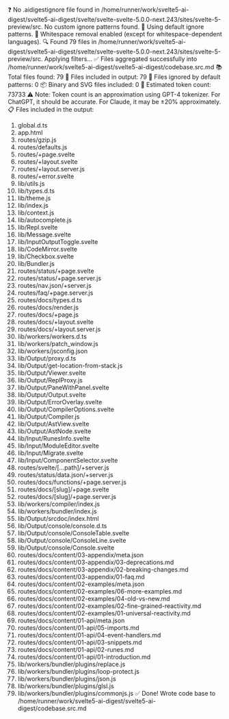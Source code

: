 ❓ No .aidigestignore file found in /home/runner/work/svelte5-ai-digest/svelte5-ai-digest/svelte/svelte-svelte-5.0.0-next.243/sites/svelte-5-preview/src.
No custom ignore patterns found.
🚫 Using default ignore patterns.
🧹 Whitespace removal enabled (except for whitespace-dependent languages).
🔍 Found 79 files in /home/runner/work/svelte5-ai-digest/svelte5-ai-digest/svelte/svelte-svelte-5.0.0-next.243/sites/svelte-5-preview/src. Applying filters...
✅ Files aggregated successfully into /home/runner/work/svelte5-ai-digest/svelte5-ai-digest/codebase.src.md
📚 Total files found: 79
📎 Files included in output: 79
🚫 Files ignored by default patterns: 0
📦 Binary and SVG files included: 0
🔢 Estimated token count: 73733
⚠️ Note: Token count is an approximation using GPT-4 tokenizer. For ChatGPT, it should be accurate. For Claude, it may be ±20% approximately.
📋 Files included in the output:
1. global.d.ts
2. app.html
3. routes/gzip.js
4. routes/defaults.js
5. routes/+page.svelte
6. routes/+layout.svelte
7. routes/+layout.server.js
8. routes/+error.svelte
9. lib/utils.js
10. lib/types.d.ts
11. lib/theme.js
12. lib/index.js
13. lib/context.js
14. lib/autocomplete.js
15. lib/Repl.svelte
16. lib/Message.svelte
17. lib/InputOutputToggle.svelte
18. lib/CodeMirror.svelte
19. lib/Checkbox.svelte
20. lib/Bundler.js
21. routes/status/+page.svelte
22. routes/status/+page.server.js
23. routes/nav.json/+server.js
24. routes/faq/+page.server.js
25. routes/docs/types.d.ts
26. routes/docs/render.js
27. routes/docs/+page.js
28. routes/docs/+layout.svelte
29. routes/docs/+layout.server.js
30. lib/workers/workers.d.ts
31. lib/workers/patch_window.js
32. lib/workers/jsconfig.json
33. lib/Output/proxy.d.ts
34. lib/Output/get-location-from-stack.js
35. lib/Output/Viewer.svelte
36. lib/Output/ReplProxy.js
37. lib/Output/PaneWithPanel.svelte
38. lib/Output/Output.svelte
39. lib/Output/ErrorOverlay.svelte
40. lib/Output/CompilerOptions.svelte
41. lib/Output/Compiler.js
42. lib/Output/AstView.svelte
43. lib/Output/AstNode.svelte
44. lib/Input/RunesInfo.svelte
45. lib/Input/ModuleEditor.svelte
46. lib/Input/Migrate.svelte
47. lib/Input/ComponentSelector.svelte
48. routes/svelte/[...path]/+server.js
49. routes/status/data.json/+server.js
50. routes/docs/functions/+page.server.js
51. routes/docs/[slug]/+page.svelte
52. routes/docs/[slug]/+page.server.js
53. lib/workers/compiler/index.js
54. lib/workers/bundler/index.js
55. lib/Output/srcdoc/index.html
56. lib/Output/console/console.d.ts
57. lib/Output/console/ConsoleTable.svelte
58. lib/Output/console/ConsoleLine.svelte
59. lib/Output/console/Console.svelte
60. routes/docs/content/03-appendix/meta.json
61. routes/docs/content/03-appendix/03-deprecations.md
62. routes/docs/content/03-appendix/02-breaking-changes.md
63. routes/docs/content/03-appendix/01-faq.md
64. routes/docs/content/02-examples/meta.json
65. routes/docs/content/02-examples/06-more-examples.md
66. routes/docs/content/02-examples/04-old-vs-new.md
67. routes/docs/content/02-examples/02-fine-grained-reactivity.md
68. routes/docs/content/02-examples/01-universal-reactivity.md
69. routes/docs/content/01-api/meta.json
70. routes/docs/content/01-api/05-imports.md
71. routes/docs/content/01-api/04-event-handlers.md
72. routes/docs/content/01-api/03-snippets.md
73. routes/docs/content/01-api/02-runes.md
74. routes/docs/content/01-api/01-introduction.md
75. lib/workers/bundler/plugins/replace.js
76. lib/workers/bundler/plugins/loop-protect.js
77. lib/workers/bundler/plugins/json.js
78. lib/workers/bundler/plugins/glsl.js
79. lib/workers/bundler/plugins/commonjs.js
✅ Done! Wrote code base to /home/runner/work/svelte5-ai-digest/svelte5-ai-digest/codebase.src.md
